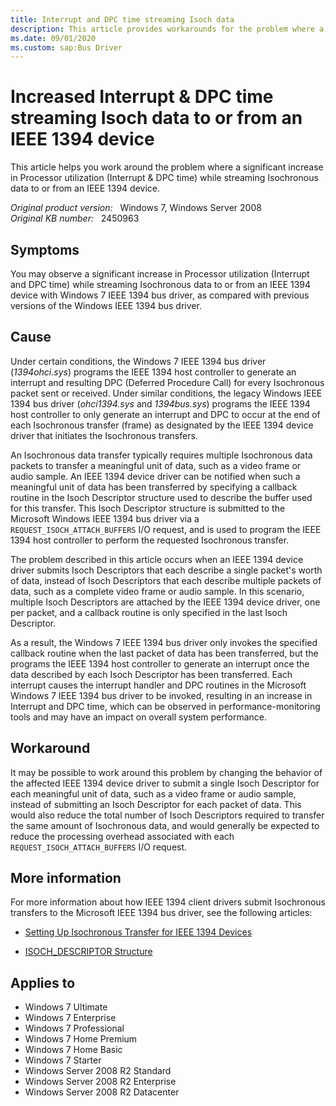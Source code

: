 ```yaml
---
title: Interrupt and DPC time streaming Isoch data
description: This article provides workarounds for the problem where a significant increase in Processor utilization (Interrupt & DPC time) while streaming Isochronous data to or from an IEEE 1394 device with Windows 7 IEEE 1394 bus driver, as compared with previous versions of the Windows IEEE 1394 bus driver.
ms.date: 09/01/2020
ms.custom: sap:Bus Driver
---
```

# Increased Interrupt & DPC time streaming Isoch data to or from an IEEE 1394 device

This article helps you work around the problem where a significant increase in Processor utilization (Interrupt & DPC time) while streaming Isochronous data to or from an IEEE 1394 device.

_Original product version:_ &nbsp; Windows 7, Windows Server 2008  
_Original KB number:_ &nbsp; 2450963

## Symptoms

You may observe a significant increase in Processor utilization (Interrupt and DPC time) while streaming Isochronous data to or from an IEEE 1394 device with Windows 7 IEEE 1394 bus driver, as compared with previous versions of the Windows IEEE 1394 bus driver.

## Cause

Under certain conditions, the Windows 7 IEEE 1394 bus driver (*1394ohci.sys*) programs the IEEE 1394 host controller to generate an interrupt and resulting DPC (Deferred Procedure Call) for every Isochronous packet sent or received. Under similar conditions, the legacy Windows IEEE 1394 bus driver (*ohci1394.sys* and *1394bus.sys*) programs the IEEE 1394 host controller to only generate an interrupt and DPC to occur at the end of each Isochronous transfer (frame) as designated by the IEEE 1394 device driver that initiates the Isochronous transfers.

An Isochronous data transfer typically requires multiple Isochronous data packets to transfer a meaningful unit of data, such as a video frame or audio sample. An IEEE 1394 device driver can be notified when such a meaningful unit of data has been transferred by specifying a callback routine in the Isoch Descriptor structure used to describe the buffer used for this transfer. This Isoch Descriptor structure is submitted to the Microsoft Windows IEEE 1394 bus driver via a `REQUEST_ISOCH_ATTACH_BUFFERS` I/O request, and is used to program the IEEE 1394 host controller to perform the requested Isochronous transfer.

The problem described in this article occurs when an IEEE 1394 device driver submits Isoch Descriptors that each describe a single packet's worth of data, instead of Isoch Descriptors that each describe multiple packets of data, such as a complete video frame or audio sample. In this scenario, multiple Isoch Descriptors are attached by the IEEE 1394 device driver, one per packet, and a callback routine is only specified in the last Isoch Descriptor.

As a result, the Windows 7 IEEE 1394 bus driver only invokes the specified callback routine when the last packet of data has been transferred, but the programs the IEEE 1394 host controller to generate an interrupt once the data described by each Isoch Descriptor has been transferred. Each interrupt causes the interrupt handler and DPC routines in the Microsoft Windows 7 IEEE 1394 bus driver to be invoked, resulting in an increase in Interrupt and DPC time, which can be observed in performance-monitoring tools and may have an impact on overall system performance.

## Workaround

It may be possible to work around this problem by changing the behavior of the affected IEEE 1394 device driver to submit a single Isoch Descriptor for each meaningful unit of data, such as a video frame or audio sample, instead of submitting an Isoch Descriptor for each packet of data. This would also reduce the total number of Isoch Descriptors required to transfer the same amount of Isochronous data, and would generally be expected to reduce the processing overhead associated with each `REQUEST_ISOCH_ATTACH_BUFFERS` I/O request.

## More information

For more information about how IEEE 1394 client drivers submit Isochronous transfers to the Microsoft IEEE 1394 bus driver, see the following articles:

- [Setting Up Isochronous Transfer for IEEE 1394 Devices](/windows-hardware/drivers/ieee/setting-up-isochronous-transfer-for-ieee-1394-devices)

- [ISOCH_DESCRIPTOR Structure](/windows-hardware/drivers/ddi/1394/ns-1394-_isoch_descriptor)

## Applies to

- Windows 7 Ultimate
- Windows 7 Enterprise
- Windows 7 Professional
- Windows 7 Home Premium
- Windows 7 Home Basic
- Windows 7 Starter
- Windows Server 2008 R2 Standard
- Windows Server 2008 R2 Enterprise
- Windows Server 2008 R2 Datacenter
